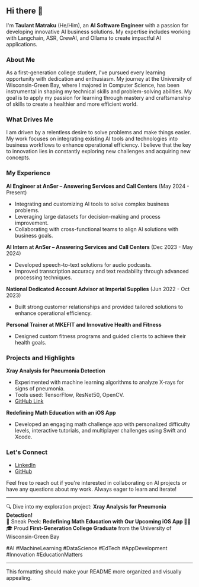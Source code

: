 ## Hi there 👋

I'm **Taulant Matraku** (He/Him), an **AI Software Engineer** with a passion for developing innovative AI business solutions. My expertise includes working with Langchain, ASR, CrewAI, and Ollama to create impactful AI applications.

### About Me
As a first-generation college student, I've pursued every learning opportunity with dedication and enthusiasm. My journey at the University of Wisconsin-Green Bay, where I majored in Computer Science, has been instrumental in shaping my technical skills and problem-solving abilities. My goal is to apply my passion for learning through mastery and craftsmanship of skills to create a healthier and more efficient world.

### What Drives Me
I am driven by a relentless desire to solve problems and make things easier. My work focuses on integrating existing AI tools and technologies into business workflows to enhance operational efficiency. I believe that the key to innovation lies in constantly exploring new challenges and acquiring new concepts.

### My Experience
**AI Engineer at AnSer – Answering Services and Call Centers** (May 2024 - Present)
- Integrating and customizing AI tools to solve complex business problems.
- Leveraging large datasets for decision-making and process improvement.
- Collaborating with cross-functional teams to align AI solutions with business goals.

**AI Intern at AnSer – Answering Services and Call Centers** (Dec 2023 - May 2024)
- Developed speech-to-text solutions for audio podcasts.
- Improved transcription accuracy and text readability through advanced processing techniques.

**National Dedicated Account Advisor at Imperial Supplies** (Jun 2022 - Oct 2023)
- Built strong customer relationships and provided tailored solutions to enhance operational efficiency.

**Personal Trainer at MKEFIT and Innovative Health and Fitness**
- Designed custom fitness programs and guided clients to achieve their health goals.

### Projects and Highlights
**Xray Analysis for Pneumonia Detection**
- Experimented with machine learning algorithms to analyze X-rays for signs of pneumonia.
- Tools used: TensorFlow, ResNet50, OpenCV.
- [GitHub Link](https://lnkd.in/gyW2Q2Hc)

**Redefining Math Education with an iOS App**
- Developed an engaging math challenge app with personalized difficulty levels, interactive tutorials, and multiplayer challenges using Swift and Xcode.

### Let's Connect
- [LinkedIn](https://www.linkedin.com/in/taulant-matraku-4a69a5180)
- [GitHub](https://github.com/matratau000)

Feel free to reach out if you're interested in collaborating on AI projects or have any questions about my work. Always eager to learn and iterate!

---

🔍 Dive into my exploration project: **Xray Analysis for Pneumonia Detection!**  
🚀 Sneak Peek: **Redefining Math Education with Our Upcoming iOS App 🧠📲**  
🎓 Proud **First-Generation College Graduate** from the University of Wisconsin-Green Bay  

#AI #MachineLearning #DataScience #EdTech #AppDevelopment #Innovation #EducationMatters

---

This formatting should make your README more organized and visually appealing.
